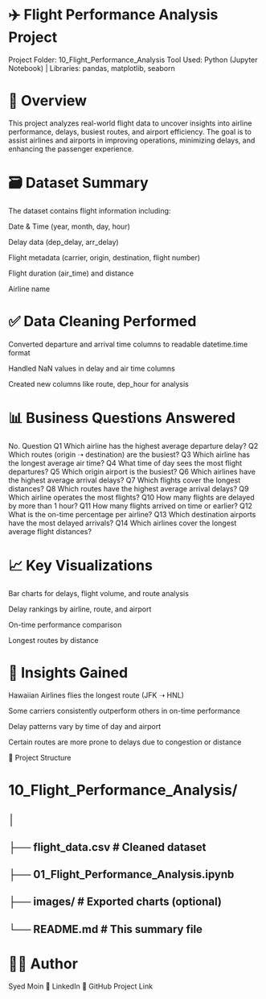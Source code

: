 # ✈️ Flight Performance Analysis Project
Project Folder: 10_Flight_Performance_Analysis
Tool Used: Python (Jupyter Notebook) | Libraries: pandas, matplotlib, seaborn

# 📌 Overview
This project analyzes real-world flight data to uncover insights into airline performance, delays, busiest routes, and airport efficiency. The goal is to assist airlines and airports in improving operations, minimizing delays, and enhancing the passenger experience.

# 🗃️ Dataset Summary
The dataset contains flight information including:

Date & Time (year, month, day, hour)

Delay data (dep_delay, arr_delay)

Flight metadata (carrier, origin, destination, flight number)

Flight duration (air_time) and distance

Airline name

# ✅ Data Cleaning Performed
Converted departure and arrival time columns to readable datetime.time format

Handled NaN values in delay and air time columns

Created new columns like route, dep_hour for analysis

# 📊 Business Questions Answered
No.	Question
Q1	Which airline has the highest average departure delay?
Q2	Which routes (origin ➝ destination) are the busiest?
Q3	Which airline has the longest average air time?
Q4	What time of day sees the most flight departures?
Q5	Which origin airport is the busiest?
Q6	Which airlines have the highest average arrival delays?
Q7	Which flights cover the longest distances?
Q8	Which routes have the highest average arrival delays?
Q9	Which airline operates the most flights?
Q10	How many flights are delayed by more than 1 hour?
Q11	How many flights arrived on time or earlier?
Q12	What is the on-time percentage per airline?
Q13	Which destination airports have the most delayed arrivals?
Q14	Which airlines cover the longest average flight distances?

# 📈 Key Visualizations
Bar charts for delays, flight volume, and route analysis

Delay rankings by airline, route, and airport

On-time performance comparison

Longest routes by distance

# 📌 Insights Gained
Hawaiian Airlines flies the longest route (JFK ➝ HNL)

Some carriers consistently outperform others in on-time performance

Delay patterns vary by time of day and airport

Certain routes are more prone to delays due to congestion or distance

📂 Project Structure
# 10_Flight_Performance_Analysis/
## │
## ├── flight_data.csv           # Cleaned dataset
## ├── 01_Flight_Performance_Analysis.ipynb
## ├── images/                   # Exported charts (optional)
## └── README.md                 # This summary file

# 👨‍💻 Author
Syed Moin
🔗 LinkedIn
📁 GitHub Project Link

